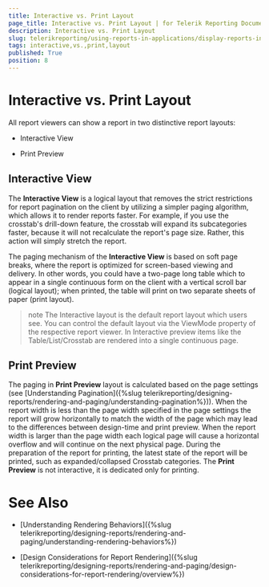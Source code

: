 ```yaml
---
title: Interactive vs. Print Layout
page_title: Interactive vs. Print Layout | for Telerik Reporting Documentation
description: Interactive vs. Print Layout
slug: telerikreporting/using-reports-in-applications/display-reports-in-applications/interactive-vs.-print-layout
tags: interactive,vs.,print,layout
published: True
position: 8
---
```


# Interactive vs. Print Layout



All report viewers can show a report in two distinctive report layouts:
      

* Interactive View

* Print Preview

## Interactive View

The __Interactive View__ is a logical layout that removes the strict restrictions for report pagination on the client by utilizing a
          simpler paging algorithm, which allows it to render reports faster. For example, if you use the crosstab's drill-down feature, the
          crosstab will expand its subcategories faster, because it will not recalculate the report's page size. Rather, this action will
          simply stretch the report.
        

The paging mechanism of the __Interactive View__ is based on soft page breaks, where the report is optimized for screen-based viewing and delivery. In other
          words, you could have a two-page long table which to appear in a single continuous form on the client with a vertical scroll bar
          (logical layout); when printed, the table will print on two separate sheets of paper (print layout).
        

>note The Interactive layout is the default report layout which users see. You can control the default layout via the ViewMode
            property of the respective report viewer. In Interactive preview items like the Table/List/Crosstab are rendered into a single continuous page.
>


## Print Preview

The paging in __Print Preview__ layout is calculated based on the page settings
          (see [Understanding Pagination]({%slug telerikreporting/designing-reports/rendering-and-paging/understanding-pagination%})).
          When the report width is less than the page width specified in the page settings the report will grow horizontally to match the width of the page
          which may lead to the differences between design-time and print preview.
          When the report width is larger than the page width each logical page will cause a horizontal overflow and will continue on the next physical page.
          During the preparation of the report for printing, the latest state of the report will be printed, such as expanded/collapsed Crosstab categories.
          The __Print Preview__ is not interactive, it is dedicated only for printing.
        

# See Also

 * [Understanding Rendering Behaviors]({%slug telerikreporting/designing-reports/rendering-and-paging/understanding-rendering-behaviors%})

 * [Design Considerations for Report Rendering]({%slug telerikreporting/designing-reports/rendering-and-paging/design-considerations-for-report-rendering/overview%})
